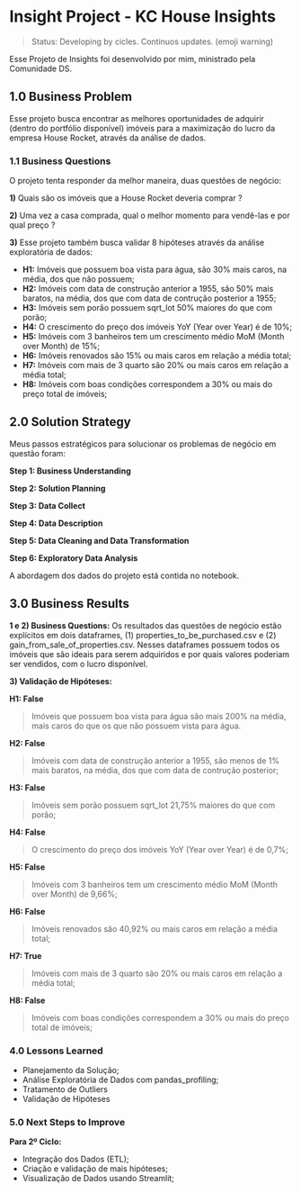 # Insight Project - KC House Insights

> Status: Developing by cicles. Continuos updates. (emoji warning)

Esse Projeto de Insights foi desenvolvido por mim, ministrado pela Comunidade DS.

## **1.0 Business Problem**
Esse projeto busca encontrar as melhores oportunidades de adquirir (dentro do portfólio disponível) imóveis para a maximização do lucro da empresa House Rocket, através da análise de dados.
### **1.1 Business Questions**
O projeto tenta responder da melhor maneira, duas questões de negócio: 

**1)** Quais são os imóveis que a House Rocket deveria comprar ?

**2)** Uma vez a casa comprada, qual o melhor momento para vendê-las e por qual preço ?

**3)** Esse projeto também busca validar 8 hipóteses através da análise exploratória de dados:
* **H1:** Imóveis que possuem boa vista para água, são 30% mais caros, na média, dos que não possuem;
* **H2:** Imóveis com data de construção anterior a 1955, são 50% mais baratos, na média, dos que com data de contrução posterior a 1955;
* **H3:** Imóveis sem porão possuem sqrt_lot 50% maiores do que com porão;
* **H4:** O crescimento do preço dos imóveis YoY (Year over Year) é de 10%;
* **H5:** Imóveis com 3 banheiros tem um crescimento médio MoM (Month over Month) de 15%;
* **H6:** Imóveis renovados são 15% ou mais caros em relação a média total;
* **H7:** Imóveis com mais de 3 quarto são 20% ou mais caros em relação a média total;
* **H8:** Imóveis com boas condições correspondem a 30% ou mais do preço total de imóveis;

## **2.0 Solution Strategy**
Meus passos estratégicos para solucionar os problemas de negócio em questão foram:

**Step 1: Business Understanding**

**Step 2: Solution Planning**

**Step 3: Data Collect**

**Step 4: Data Description**

**Step 5: Data Cleaning and Data Transformation**

**Step 6: Exploratory Data Analysis**

A abordagem dos dados do projeto está contida no notebook.

## **3.0 Business Results**
**1 e 2) Business Questions:**
Os resultados das questões de negócio estão explícitos em dois dataframes, (1) properties_to_be_purchased.csv e (2) gain_from_sale_of_properties.csv. Nesses dataframes possuem todos os imóveis que são ideais para serem adquiridos e por quais valores poderiam ser vendidos, com o lucro disponível.

**3) Validação de Hipóteses:**

**H1: False** 
> Imóveis que possuem boa vista para água são mais 200% na média, mais caros do que os que não possuem vista para água.

**H2: False** 
> Imóveis com data de construção anterior a 1955, são menos de 1% mais baratos, na média, dos que com data de contrução posterior;

**H3: False** 
> Imóveis sem porão possuem sqrt_lot 21,75% maiores do que com porão;

**H4: False** 
> O crescimento do preço dos imóveis YoY (Year over Year) é de 0,7%;

**H5: False** 
> Imóveis com 3 banheiros tem um crescimento médio MoM (Month over Month) de 9,66%;

**H6: False** 
> Imóveis renovados são 40,92% ou mais caros em relação a média total;

**H7: True** 
> Imóveis com mais de 3 quarto são 20% ou mais caros em relação a média total;

**H8: False** 
> Imóveis com boas condições correspondem a 30% ou mais do preço total de imóveis;
### **4.0 Lessons Learned**
 * Planejamento da Solução;
 * Análise Exploratória de Dados com pandas_profiling;
 * Tratamento de Outliers
 * Validação de Hipóteses
 
### **5.0 Next Steps to Improve**
**Para 2º Ciclo:**
 - Integração dos Dados (ETL);
 - Criação e validação de mais hipóteses;
 - Visualização de Dados usando Streamlit;
